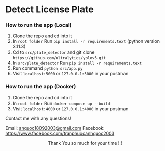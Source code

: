 # Detect License Plate

### How to run the app (Local)

1. Clone the repo and cd into it
2. In `root folder` Run `pip install -r requirements.text` (python version 3.11.3)
3. Cd to `src/plate_detector` and git clone `https://github.com/ultralytics/yolov5.git`
4. In `src/plate_detector` Run `pip install -r requirements.text`
5. Run command `python src/app.py`
6. Visit `localhost:5000` or `127.0.0.1:5000` in your postman

### How to run the app (Docker)

1. Clone the repo and cd into it
2. In `root folder` Run `docker-compose up --build`
3. Visit `localhost:4000` or `127.0.0.1:4000` in your postman

Contact me with any questions!<br>

Email: anquoc18092003@gmail.com
Facebook: https://www.facebook.com/tranphuocanhquoc2003

<p style="text-align:center">Thank You so much for your time !!!</p>
